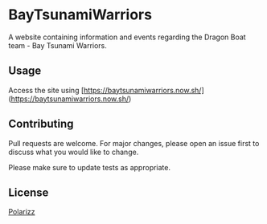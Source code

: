 # BayTsunamiWarriors
A website containing information and events regarding the Dragon Boat team - Bay Tsunami Warriors. 

## Usage
Access the site using [https://baytsunamiwarriors.now.sh/] (https://baytsunamiwarriors.now.sh/)

## Contributing
Pull requests are welcome. For major changes, please open an issue first to discuss what you would like to change.

Please make sure to update tests as appropriate.

## License
[Polarizz](https://github.com/Polarizz)